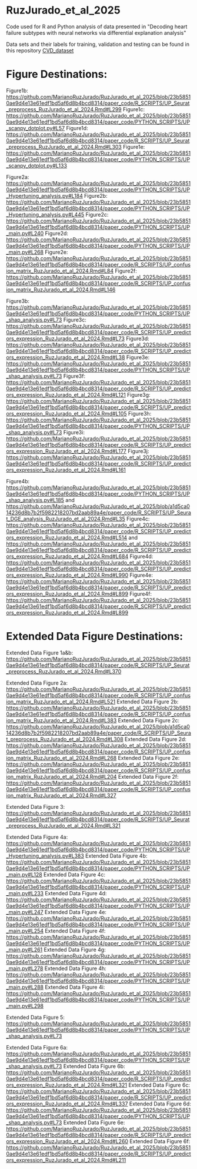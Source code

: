 # RuzJurado_et_al_2025
Code used for R and Python analysis of data presented in "Decoding heart failure subtypes with neural networks via differential explanation analysis"

Data sets and their labels for training, validation and testing can be found in this repository [CVD_dataset](https://huggingface.co/datasets/mruzjurado/CVD_dataset)


# Figure Destinations:

Figure1b: https://github.com/MarianoRuzJurado/RuzJurado_et_al_2025/blob/23b58510ae9d4e13e61edf1bd5af6d8b4bcd8314/paper_code/R_SCRIPTS/UP_Seurat_preprocess_RuzJurado_et_al_2024.Rmd#L299
Figure1c: https://github.com/MarianoRuzJurado/RuzJurado_et_al_2025/blob/23b58510ae9d4e13e61edf1bd5af6d8b4bcd8314/paper_code/PYTHON_SCRIPTS/UP_scanpy_dotplot.py#L57
Figure1d: https://github.com/MarianoRuzJurado/RuzJurado_et_al_2025/blob/23b58510ae9d4e13e61edf1bd5af6d8b4bcd8314/paper_code/R_SCRIPTS/UP_Seurat_preprocess_RuzJurado_et_al_2024.Rmd#L303
Figure1e: https://github.com/MarianoRuzJurado/RuzJurado_et_al_2025/blob/23b58510ae9d4e13e61edf1bd5af6d8b4bcd8314/paper_code/PYTHON_SCRIPTS/UP_scanpy_dotplot.py#L133

Figure2a: https://github.com/MarianoRuzJurado/RuzJurado_et_al_2025/blob/23b58510ae9d4e13e61edf1bd5af6d8b4bcd8314/paper_code/PYTHON_SCRIPTS/UP_Hypertuning_analysis.py#L184
Figure2b: https://github.com/MarianoRuzJurado/RuzJurado_et_al_2025/blob/23b58510ae9d4e13e61edf1bd5af6d8b4bcd8314/paper_code/PYTHON_SCRIPTS/UP_Hypertuning_analysis.py#L445
Figure2c: https://github.com/MarianoRuzJurado/RuzJurado_et_al_2025/blob/23b58510ae9d4e13e61edf1bd5af6d8b4bcd8314/paper_code/PYTHON_SCRIPTS/UP_main.py#L240
Figure2d: https://github.com/MarianoRuzJurado/RuzJurado_et_al_2025/blob/23b58510ae9d4e13e61edf1bd5af6d8b4bcd8314/paper_code/PYTHON_SCRIPTS/UP_main.py#L268
Figure2e: https://github.com/MarianoRuzJurado/RuzJurado_et_al_2025/blob/23b58510ae9d4e13e61edf1bd5af6d8b4bcd8314/paper_code/R_SCRIPTS/UP_confusion_matrix_RuzJurado_et_al_2024.Rmd#L84
Figure2f: https://github.com/MarianoRuzJurado/RuzJurado_et_al_2025/blob/23b58510ae9d4e13e61edf1bd5af6d8b4bcd8314/paper_code/R_SCRIPTS/UP_confusion_matrix_RuzJurado_et_al_2024.Rmd#L146

Figure3b: https://github.com/MarianoRuzJurado/RuzJurado_et_al_2025/blob/23b58510ae9d4e13e61edf1bd5af6d8b4bcd8314/paper_code/PYTHON_SCRIPTS/UP_shap_analysis.py#L73
Figure3c: https://github.com/MarianoRuzJurado/RuzJurado_et_al_2025/blob/23b58510ae9d4e13e61edf1bd5af6d8b4bcd8314/paper_code/R_SCRIPTS/UP_predictors_expression_RuzJurado_et_al_2024.Rmd#L73
Figure3d: https://github.com/MarianoRuzJurado/RuzJurado_et_al_2025/blob/23b58510ae9d4e13e61edf1bd5af6d8b4bcd8314/paper_code/R_SCRIPTS/UP_predictors_expression_RuzJurado_et_al_2024.Rmd#L38
Figure3e: https://github.com/MarianoRuzJurado/RuzJurado_et_al_2025/blob/23b58510ae9d4e13e61edf1bd5af6d8b4bcd8314/paper_code/PYTHON_SCRIPTS/UP_shap_analysis.py#L73
Figure3f: https://github.com/MarianoRuzJurado/RuzJurado_et_al_2025/blob/23b58510ae9d4e13e61edf1bd5af6d8b4bcd8314/paper_code/R_SCRIPTS/UP_predictors_expression_RuzJurado_et_al_2024.Rmd#L121
Figure3g: https://github.com/MarianoRuzJurado/RuzJurado_et_al_2025/blob/23b58510ae9d4e13e61edf1bd5af6d8b4bcd8314/paper_code/R_SCRIPTS/UP_predictors_expression_RuzJurado_et_al_2024.Rmd#L105
Figure3h: https://github.com/MarianoRuzJurado/RuzJurado_et_al_2025/blob/23b58510ae9d4e13e61edf1bd5af6d8b4bcd8314/paper_code/PYTHON_SCRIPTS/UP_shap_analysis.py#L73
Figure3i: https://github.com/MarianoRuzJurado/RuzJurado_et_al_2025/blob/23b58510ae9d4e13e61edf1bd5af6d8b4bcd8314/paper_code/R_SCRIPTS/UP_predictors_expression_RuzJurado_et_al_2024.Rmd#L177
Figure3j: https://github.com/MarianoRuzJurado/RuzJurado_et_al_2025/blob/23b58510ae9d4e13e61edf1bd5af6d8b4bcd8314/paper_code/R_SCRIPTS/UP_predictors_expression_RuzJurado_et_al_2024.Rmd#L161

Figure4b: https://github.com/MarianoRuzJurado/RuzJurado_et_al_2025/blob/23b58510ae9d4e13e61edf1bd5af6d8b4bcd8314/paper_code/PYTHON_SCRIPTS/UP_shap_analysis.py#L185
and
https://github.com/MarianoRuzJurado/RuzJurado_et_al_2025/blob/a1d5ca014236d8b7b2f5982218207bd2aab89a4e/paper_code/R_SCRIPTS/UP_Seurat_DGE_analysis_RuzJurado_et_al_2024.Rmd#L35
Figure4c: https://github.com/MarianoRuzJurado/RuzJurado_et_al_2025/blob/23b58510ae9d4e13e61edf1bd5af6d8b4bcd8314/paper_code/R_SCRIPTS/UP_predictors_expression_RuzJurado_et_al_2024.Rmd#L514
and
https://github.com/MarianoRuzJurado/RuzJurado_et_al_2025/blob/23b58510ae9d4e13e61edf1bd5af6d8b4bcd8314/paper_code/R_SCRIPTS/UP_predictors_expression_RuzJurado_et_al_2024.Rmd#L684
Figure4d: https://github.com/MarianoRuzJurado/RuzJurado_et_al_2025/blob/23b58510ae9d4e13e61edf1bd5af6d8b4bcd8314/paper_code/R_SCRIPTS/UP_predictors_expression_RuzJurado_et_al_2024.Rmd#L990
Figure4e: https://github.com/MarianoRuzJurado/RuzJurado_et_al_2025/blob/23b58510ae9d4e13e61edf1bd5af6d8b4bcd8314/paper_code/R_SCRIPTS/UP_predictors_expression_RuzJurado_et_al_2024.Rmd#L899
Figure4f: https://github.com/MarianoRuzJurado/RuzJurado_et_al_2025/blob/23b58510ae9d4e13e61edf1bd5af6d8b4bcd8314/paper_code/R_SCRIPTS/UP_predictors_expression_RuzJurado_et_al_2024.Rmd#L899

# Extended Data Figure Destinations:


Extended Data Figure 1a&b: https://github.com/MarianoRuzJurado/RuzJurado_et_al_2025/blob/23b58510ae9d4e13e61edf1bd5af6d8b4bcd8314/paper_code/R_SCRIPTS/UP_Seurat_preprocess_RuzJurado_et_al_2024.Rmd#L370

Extended Data Figure 2a: https://github.com/MarianoRuzJurado/RuzJurado_et_al_2025/blob/23b58510ae9d4e13e61edf1bd5af6d8b4bcd8314/paper_code/R_SCRIPTS/UP_confusion_matrix_RuzJurado_et_al_2024.Rmd#L521
Extended Data Figure 2b: https://github.com/MarianoRuzJurado/RuzJurado_et_al_2025/blob/23b58510ae9d4e13e61edf1bd5af6d8b4bcd8314/paper_code/R_SCRIPTS/UP_confusion_matrix_RuzJurado_et_al_2024.Rmd#L383
Extended Data Figure 2c: https://github.com/MarianoRuzJurado/RuzJurado_et_al_2025/blob/a1d5ca014236d8b7b2f5982218207bd2aab89a4e/paper_code/R_SCRIPTS/UP_Seurat_preprocess_RuzJurado_et_al_2024.Rmd#L308
Extended Data Figure 2d: https://github.com/MarianoRuzJurado/RuzJurado_et_al_2025/blob/23b58510ae9d4e13e61edf1bd5af6d8b4bcd8314/paper_code/R_SCRIPTS/UP_confusion_matrix_RuzJurado_et_al_2024.Rmd#L268
Extended Data Figure 2e: https://github.com/MarianoRuzJurado/RuzJurado_et_al_2025/blob/23b58510ae9d4e13e61edf1bd5af6d8b4bcd8314/paper_code/R_SCRIPTS/UP_confusion_matrix_RuzJurado_et_al_2024.Rmd#L204
Extended Data Figure 2f: https://github.com/MarianoRuzJurado/RuzJurado_et_al_2025/blob/23b58510ae9d4e13e61edf1bd5af6d8b4bcd8314/paper_code/R_SCRIPTS/UP_confusion_matrix_RuzJurado_et_al_2024.Rmd#L327

Extended Data Figure 3: https://github.com/MarianoRuzJurado/RuzJurado_et_al_2025/blob/23b58510ae9d4e13e61edf1bd5af6d8b4bcd8314/paper_code/R_SCRIPTS/UP_Seurat_preprocess_RuzJurado_et_al_2024.Rmd#L321

Extended Data Figure 4a: https://github.com/MarianoRuzJurado/RuzJurado_et_al_2025/blob/23b58510ae9d4e13e61edf1bd5af6d8b4bcd8314/paper_code/PYTHON_SCRIPTS/UP_Hypertuning_analysis.py#L383
Extended Data Figure 4b: https://github.com/MarianoRuzJurado/RuzJurado_et_al_2025/blob/23b58510ae9d4e13e61edf1bd5af6d8b4bcd8314/paper_code/PYTHON_SCRIPTS/UP_main.py#L128
Extended Data Figure 4c: https://github.com/MarianoRuzJurado/RuzJurado_et_al_2025/blob/23b58510ae9d4e13e61edf1bd5af6d8b4bcd8314/paper_code/PYTHON_SCRIPTS/UP_main.py#L233
Extended Data Figure 4d: https://github.com/MarianoRuzJurado/RuzJurado_et_al_2025/blob/23b58510ae9d4e13e61edf1bd5af6d8b4bcd8314/paper_code/PYTHON_SCRIPTS/UP_main.py#L247
Extended Data Figure 4e: https://github.com/MarianoRuzJurado/RuzJurado_et_al_2025/blob/23b58510ae9d4e13e61edf1bd5af6d8b4bcd8314/paper_code/PYTHON_SCRIPTS/UP_main.py#L254
Extended Data Figure 4f: https://github.com/MarianoRuzJurado/RuzJurado_et_al_2025/blob/23b58510ae9d4e13e61edf1bd5af6d8b4bcd8314/paper_code/PYTHON_SCRIPTS/UP_main.py#L261
Extended Data Figure 4g: https://github.com/MarianoRuzJurado/RuzJurado_et_al_2025/blob/23b58510ae9d4e13e61edf1bd5af6d8b4bcd8314/paper_code/PYTHON_SCRIPTS/UP_main.py#L278
Extended Data Figure 4h: https://github.com/MarianoRuzJurado/RuzJurado_et_al_2025/blob/23b58510ae9d4e13e61edf1bd5af6d8b4bcd8314/paper_code/PYTHON_SCRIPTS/UP_main.py#L288
Extended Data Figure 4i: https://github.com/MarianoRuzJurado/RuzJurado_et_al_2025/blob/23b58510ae9d4e13e61edf1bd5af6d8b4bcd8314/paper_code/PYTHON_SCRIPTS/UP_main.py#L298

Extended Data Figure 5: https://github.com/MarianoRuzJurado/RuzJurado_et_al_2025/blob/23b58510ae9d4e13e61edf1bd5af6d8b4bcd8314/paper_code/PYTHON_SCRIPTS/UP_shap_analysis.py#L73

Extended Data Figure 6a: https://github.com/MarianoRuzJurado/RuzJurado_et_al_2025/blob/23b58510ae9d4e13e61edf1bd5af6d8b4bcd8314/paper_code/PYTHON_SCRIPTS/UP_shap_analysis.py#L73
Extended Data Figure 6b: https://github.com/MarianoRuzJurado/RuzJurado_et_al_2025/blob/23b58510ae9d4e13e61edf1bd5af6d8b4bcd8314/paper_code/R_SCRIPTS/UP_predictors_expression_RuzJurado_et_al_2024.Rmd#L321
Extended Data Figure 6c: https://github.com/MarianoRuzJurado/RuzJurado_et_al_2025/blob/23b58510ae9d4e13e61edf1bd5af6d8b4bcd8314/paper_code/R_SCRIPTS/UP_predictors_expression_RuzJurado_et_al_2024.Rmd#L337
Extended Data Figure 6d: https://github.com/MarianoRuzJurado/RuzJurado_et_al_2025/blob/23b58510ae9d4e13e61edf1bd5af6d8b4bcd8314/paper_code/PYTHON_SCRIPTS/UP_shap_analysis.py#L73
Extended Data Figure 6e: https://github.com/MarianoRuzJurado/RuzJurado_et_al_2025/blob/23b58510ae9d4e13e61edf1bd5af6d8b4bcd8314/paper_code/R_SCRIPTS/UP_predictors_expression_RuzJurado_et_al_2024.Rmd#L260
Extended Data Figure 6f: https://github.com/MarianoRuzJurado/RuzJurado_et_al_2025/blob/23b58510ae9d4e13e61edf1bd5af6d8b4bcd8314/paper_code/R_SCRIPTS/UP_predictors_expression_RuzJurado_et_al_2024.Rmd#L211

